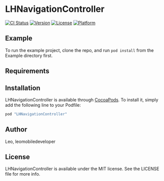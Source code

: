# LHNavigationController

[![CI Status](http://img.shields.io/travis/Leo/LHNavigationController.svg?style=flat)](https://travis-ci.org/Leo/LHNavigationController)
[![Version](https://img.shields.io/cocoapods/v/LHNavigationController.svg?style=flat)](http://cocoapods.org/pods/LHNavigationController)
[![License](https://img.shields.io/cocoapods/l/LHNavigationController.svg?style=flat)](http://cocoapods.org/pods/LHNavigationController)
[![Platform](https://img.shields.io/cocoapods/p/LHNavigationController.svg?style=flat)](http://cocoapods.org/pods/LHNavigationController)

## Example

To run the example project, clone the repo, and run `pod install` from the Example directory first.

## Requirements

## Installation

LHNavigationController is available through [CocoaPods](http://cocoapods.org). To install
it, simply add the following line to your Podfile:

```ruby
pod "LHNavigationController"
```

## Author

Leo, leomobiledeveloper

## License

LHNavigationController is available under the MIT license. See the LICENSE file for more info.
